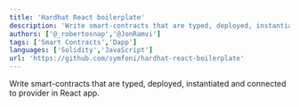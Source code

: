 ```yaml
---
title: 'Hardhat React boilerplate'
description: 'Write smart-contracts that are typed, deployed, instantiated and connected to provider in React app.'
authors: ['@_robertosnap','@JonRamvi']
tags: ['Smart Contracts','Dapp']
languages: ['Solidity','JavaScript']
url: 'https://github.com/symfoni/hardhat-react-boilerplate'
---
```


Write smart-contracts that are typed, deployed, instantiated and connected to provider in React app.